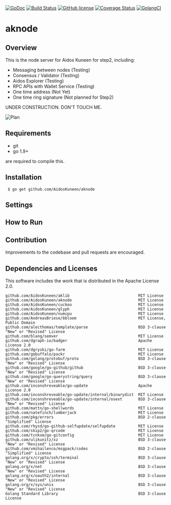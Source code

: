 [![GoDoc](https://godoc.org/github.com/AidosKuneen/aknode?status.svg)](https://godoc.org/github.com/AidosKuneen/aknode)
[![Build Status](https://travis-ci.org/AidosKuneen/aknode.svg?branch=master)](https://travis-ci.org/AidosKuneen/aknode)
[![GitHub license](https://img.shields.io/badge/license-MIT-blue.svg)](https://raw.githubusercontent.com/AidosKuneen/aknode/LICENSE)
[![Coverage Status](https://coveralls.io/repos/github/AidosKuneen/aknode/badge.svg?branch=master)](https://coveralls.io/github/AidosKuneen/aknode?branch=master)
[![GolangCI](https://golangci.com/badges/github.com/AidosKuneen/aknode.svg)](https://golangci.com/r/github.com/AidosKuneen/aknode) 


# aknode

## Overview

This is the node server for Aidos Kuneen for step2, 
including:

* Messaging between nodes (Testing)
* Consensus / Validator (Testing)
* Aidos Explorer (Testing)
* RPC APIs with Wallet Service (Testing)
* One time address (Not Yet)
* One time ring signature (Not planned for Step2)

UNDER CONSTRUCTION. DON'T TOUCH ME.

![Plan](https://i.imgur.com/g3mKfOl.png)


## Requirements

* git
* go 1.9+

are required to compile this.

## Installation

     $ go get github.com/AidosKuneen/aknode


## Settings

## How to Run


## Contribution
Improvements to the codebase and pull requests are encouraged.



## Dependencies and Licenses

This software includes the work that is distributed in the Apache License 2.0.

```
github.com/AidosKuneen/aklib                              MIT License
github.com/AidosKuneen/aknode                             MIT License
github.com/AidosKuneen/cuckoo                             MIT License
github.com/AidosKuneen/glyph                              MIT License
github.com/AidosKuneen/numcpu                             MIT License
github.com/AndreasBriese/bbloom                           MIT License, Public Domain
github.com/alecthomas/template/parse                      BSD 3-clause "New" or "Revised" License 
github.com/blang/semver                                   MIT License
github.com/dgraph-io/badger                               Apache License 2.0 
github.com/dgryski/go-farm                                MIT License
github.com/gobuffalo/packr                                MIT License
github.com/golang/protobuf/proto                          BSD 3-clause "New" or "Revised" License 
github.com/google/go-github/github                        BSD 3-clause "New" or "Revised" License 
github.com/google/go-querystring/query                    BSD 3-clause "New" or "Revised" License 
github.com/inconshreveable/go-update                      Apache License 2.0
github.com/inconshreveable/go-update/internal/binarydist  MIT License
github.com/inconshreveable/go-update/internal/osext       BSD 3-clause "New" or "Revised" License 
github.com/mattn/go-shellwords                            MIT License
github.com/natefinch/lumberjack                           MIT License
github.com/pkg/errors                                     BSD 2-clause "Simplified" License
github.com/rhysd/go-github-selfupdate/selfupdate          MIT License
github.com/skip2/go-qrcode                                MIT License
github.com/tcnksm/go-gitconfig                            MIT License
github.com/ulikunitz/xz                                   BSD 3-clause "New" or "Revised" License 
github.com/vmihailenco/msgpack/codes                      BSD 2-clause "Simplified" License
golang.org/x/crypto/ssh/terminal                          BSD 3-clause "New" or "Revised" License 
golang.org/x/net                                          BSD 3-clause "New" or "Revised" License 
golang.org/x/oauth2/internal                              BSD 3-clause "New" or "Revised" License 
golang.org/x/sys/unix                                     BSD 3-clause "New" or "Revised" License
Golang Standard Library                                   BSD 3-clause License
```